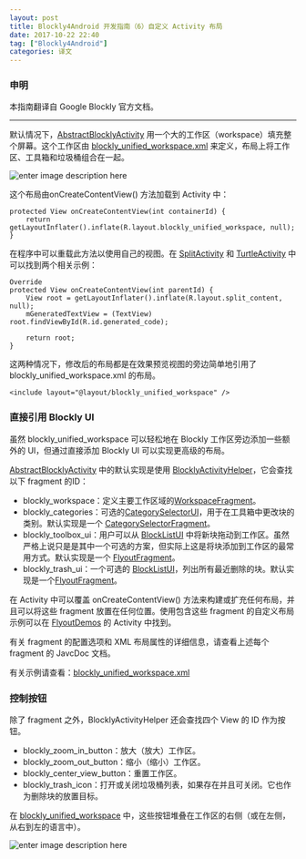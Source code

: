 ```yaml
---
layout: post
title: Blockly4Android 开发指南（6）自定义 Activity 布局
date: 2017-10-22 22:40
tag: ["Blockly4Android"]
categories: 译文
---
```

### 申明

本指南翻译自 Google Blockly 官方文档。

---

默认情况下，[AbstractBlocklyActivity](https://github.com/google/blockly-android/blob/master/blocklylib-core/src/main/java/com/google/blockly/android/AbstractBlocklyActivity.java) 用一个大的工作区（workspace）填充整个屏幕。这个工作区由 [blockly_unified_workspace.xml](https://github.com/google/blockly-android/blob/master/blocklylib-core/src/main/res/layout/blockly_unified_workspace.xml) 来定义，布局上将工作区、工具箱和垃圾桶组合在一起。

![enter image description here](https://developers.google.cn/blockly/images/unified-layout-android.png)

这个布局由onCreateContentView() 方法加载到 Activity 中：

```
protected View onCreateContentView(int containerId) {
    return getLayoutInflater().inflate(R.layout.blockly_unified_workspace, null);
}
```

在程序中可以重载此方法以使用自己的视图。在 [SplitActivity](https://github.com/google/blockly-android/blob/master/blocklydemo/src/main/java/com/google/blockly/android/demo/SplitActivity.java) 和 [TurtleActivity](https://github.com/google/blockly-android/blob/master/blocklydemo/src/main/java/com/google/blockly/android/demo/TurtleActivity.java) 中可以找到两个相关示例：

```
Override
protected View onCreateContentView(int parentId) {
    View root = getLayoutInflater().inflate(R.layout.split_content, null);
    mGeneratedTextView = (TextView) root.findViewById(R.id.generated_code);

    return root;
}
```

这两种情况下，修改后的布局都是在效果预览视图的旁边简单地引用了 blockly_unified_workspace.xml 的布局。

```
<include layout="@layout/blockly_unified_workspace" />
```

### 直接引用 Blockly UI

虽然 blockly_unified_workspace 可以轻松地在 Blockly 工作区旁边添加一些额外的 UI，但通过直接添加 Blockly UI 可以实现更高级的布局。

[AbstractBlocklyActivity](https://github.com/google/blockly-android/blob/master/blocklylib-core/src/main/java/com/google/blockly/android/AbstractBlocklyActivity.java) 中的默认实现是使用 [BlocklyActivityHelper](https://github.com/google/blockly-android/blob/master/blocklylib-core/src/main/java/com/google/blockly/android/BlocklyActivityHelper.java)，它会查找以下 fragment 的ID：

- blockly_workspace：定义主要工作区域的[WorkspaceFragment](https://github.com/google/blockly-android/blob/master/blocklylib-core/src/main/java/com/google/blockly/android/WorkspaceFragment.java)。
- blockly_categories：可选的[CategorySelectorUI](https://github.com/google/blockly-android/blob/master/blocklylib-core/src/main/java/com/google/blockly/android/ui/CategorySelectorUI.java)，用于在工具箱中更改块的类别。默认实现是一个 [CategorySelectorFragment](https://github.com/google/blockly-android/blob/master/blocklylib-core/src/main/java/com/google/blockly/android/CategorySelectorFragment.java)。
- blockly_toolbox_ui：用户可以从 [BlockListUI](https://github.com/google/blockly-android/blob/master/blocklylib-core/src/main/java/com/google/blockly/android/ui/BlockListUI.java) 中将新块拖动到工作区。虽然严格上说只是是其中一个可选的方案，但实际上这是将块添加到工作区的最常用方式。默认实现是一个 [FlyoutFragment](https://github.com/google/blockly-android/blob/master/blocklylib-core/src/main/java/com/google/blockly/android/FlyoutFragment.java)。
- blockly_trash_ui：一个可选的 [BlockListUI](https://github.com/google/blockly-android/blob/master/blocklylib-core/src/main/java/com/google/blockly/android/ui/BlockListUI.java)，列出所有最近删除的块。默认实现是一个[FlyoutFragment](https://github.com/google/blockly-android/blob/master/blocklylib-core/src/main/java/com/google/blockly/android/FlyoutFragment.java)。

在 Activity 中可以覆盖 onCreateContentView() 方法来构建或扩充任何布局，并且可以将这些 fragment 放置在任何位置。使用包含这些 fragment 的自定义布局示例可以在 [FlyoutDemos](https://github.com/google/blockly-android/blob/master/blocklydemo/src/main/java/com/google/blockly/android/demo/FlyoutDemos.java) 的 Activity 中找到。

有关 fragment 的配置选项和 XML 布局属性的详细信息，请查看上述每个 fragment 的 JavcDoc 文档。

有关示例请查看：[blockly_unified_workspace.xml](https://github.com/google/blockly-android/blob/master/blocklylib-core/src/main/res/layout/blockly_unified_workspace.xml)

### 控制按钮

除了 fragment 之外，BlocklyActivityHelper 还会查找四个 View 的 ID 作为按钮。

- blockly_zoom_in_button：放大（放大）工作区。
- blockly_zoom_out_button：缩小（缩小）工作区。
- blockly_center_view_button：重置工作区。
- blockly_trash_icon：打开或关闭垃圾桶列表，如果存在并且可关闭。它也作为删除块的放置目标。

在 [blockly_unified_workspace](https://github.com/google/blockly-android/blob/master/blocklylib-core/src/main/res/layout/blockly_unified_workspace.xml) 中，这些按钮堆叠在工作区的右侧（或在左侧，从右到左的语言中）。

![enter image description here](https://developers.google.cn/blockly/images/buttons-android.png)


 

